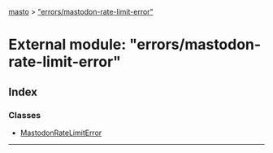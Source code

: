 [masto](../README.md) > ["errors/mastodon-rate-limit-error"](../modules/_errors_mastodon_rate_limit_error_.md)

# External module: "errors/mastodon-rate-limit-error"

## Index

### Classes

* [MastodonRateLimitError](../classes/_errors_mastodon_rate_limit_error_.mastodonratelimiterror.md)

---

